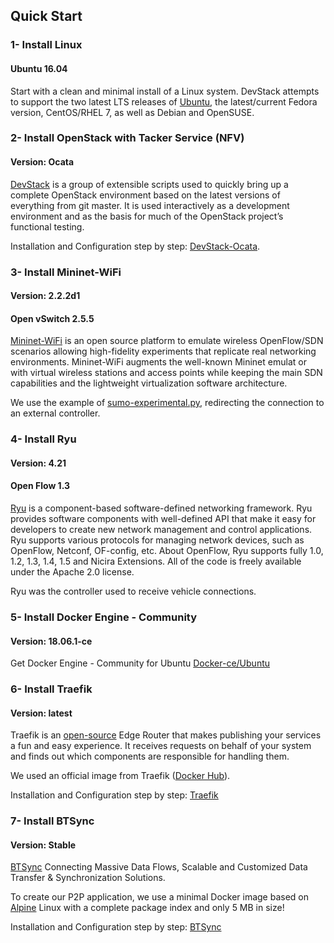 ## Quick Start

### 1- Install Linux
#### Ubuntu 16.04

Start with a clean and minimal install of a Linux system. DevStack attempts to support the two latest LTS releases of [Ubuntu](http://releases.ubuntu.com/16.04/), the latest/current Fedora version, 
CentOS/RHEL 7, as well as Debian and OpenSUSE.

### 2- Install OpenStack with Tacker Service (NFV)
#### Version: Ocata

[DevStack](https://github.com/openstack/devstack) is a group of extensible scripts used to quickly bring up a complete OpenStack environment based on the latest versions of everything from git master. It is used interactively as a development environment and as the basis for much of 
the OpenStack project’s functional testing.

Installation and Configuration step by step: [DevStack-Ocata](https://github.com/edigleisonb/Edge-On/blob/master/OpenStack/OpenStack%20installation%20tutorial%20via%20DevStack).


### 3- Install Mininet-WiFi
#### Version: 2.2.2d1
#### Open vSwitch 2.5.5
[Mininet-WiFi](https://github.com/intrig-unicamp/mininet-wifi) is an open source platform to emulate wireless OpenFlow/SDN scenarios allowing high-fidelity experiments that replicate real networking environments. Mininet-WiFi augments the well-known Mininet emulat
or with virtual wireless stations and access points while keeping the main SDN capabilities and the lightweight virtualization software architecture.

We use the example of [sumo-experimental.py](https://github.com/edigleisonb/Edge-On/blob/master/Mininet%20Wi-Fi/sumo-experimental.py), redirecting the connection to an external controller.


### 4- Install Ryu
#### Version: 4.21
#### Open Flow 1.3
[Ryu](https://osrg.github.io/ryu/) is a component-based software-defined networking framework. Ryu provides software components with well-defined API that make it easy for developers to create new network management and control applications. 
Ryu supports various protocols for managing network devices, such as OpenFlow, Netconf, OF-config, etc. About OpenFlow, Ryu supports fully 1.0, 1.2, 1.3, 1.4, 1.5 and Nicira Extensions. All of the code is freely available under the Apache 2.0 license.

Ryu was the controller used to receive vehicle connections.


### 5- Install Docker Engine - Community
#### Version: 18.06.1-ce

Get Docker Engine - Community for Ubuntu [Docker-ce/Ubuntu](https://docs.docker.com/install/linux/docker-ce/ubuntu/#install-docker-engine---community-1)

### 6- Install Traefik 
#### Version: latest
Traefik is an [open-source](https://github.com/containous/traefik) Edge Router that makes publishing your services a fun and easy experience. It receives requests on behalf of your system
and finds out which components are responsible for handling them.

We used an official image from Traefik ([Docker Hub](https://hub.docker.com/_/traefik)).

Installation and Configuration step by step: [Traefik](https://github.com/edigleisonb/Edge-On/tree/master/Traefik)

### 7- Install BTSync
#### Version: Stable

[BTSync](https://www.resilio.com/) Connecting Massive Data Flows, Scalable and Customized Data Transfer & Synchronization Solutions.

To create our P2P application, we use a minimal Docker image based on [Alpine](https://hub.docker.com/_/alpine) Linux with a complete package index and only 5 MB in size!

Installation and Configuration step by step: [BTSync](https://github.com/edigleisonb/Edge-On/tree/master/Application%20Edge%20-P2P)
